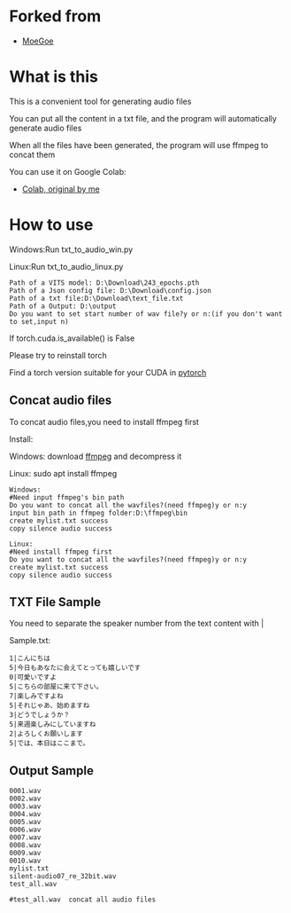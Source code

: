 # Forked from
- [MoeGoe](https://github.com/CjangCjengh/MoeGoe)

# What is this
 This is a convenient tool for generating audio files

 You can put all the content in a txt file, and the program will automatically generate audio files
 
 When all the files have been generated, the program will use ffmpeg to concat them
 
 You can use it on Google Colab:
 - [Colab, original by me](https://colab.research.google.com/drive/1ha1t0vVO0Bg-2vQXyv0wm5VaMt_yDGtZ?usp=sharing)

# How to use
Windows:Run txt_to_audio_win.py

Linux:Run txt_to_audio_linux.py
```
Path of a VITS model: D:\Download\243_epochs.pth
Path of a Json config file: D:\Download\config.json
Path of a txt file:D:\Download\text_file.txt
Path of a Output: D:\output
Do you want to set start number of wav file?y or n:(if you don't want to set,input n)
```
If torch.cuda.is_available() is False

Please try to reinstall torch

Find a torch version suitable for your CUDA
in [pytorch](https://pytorch.org/get-started/locally/)
## Concat audio files
To concat audio files,you need to install ffmpeg first

Install:

Windows: download [ffmpeg](https://ffmpeg.org/) and decompress it

Linux: sudo apt install ffmpeg

```
Windows:
#Need input ffmpeg's bin path
Do you want to concat all the wavfiles?(need ffmpeg)y or n:y
input bin path in ffmpeg folder:D:\ffmpeg\bin
create mylist.txt success
copy silence audio success
```

```
Linux:
#Need install ffmpeg first
Do you want to concat all the wavfiles?(need ffmpeg)y or n:y
create mylist.txt success
copy silence audio success
```

## TXT File Sample
You need to separate the speaker number from the text content with |

Sample.txt:
```
1|こんにちは
5|今日もあなたに会えてとっても嬉しいです
0|可愛いですよ
5|こちらの部屋に来て下さい。
7|楽しみですよね
5|それじゃあ、始めますね
3|どうでしょうか？
5|来週楽しみにしていますね
2|よろしくお願いします
5|では、本日はここまで。
```

## Output Sample
```
0001.wav
0002.wav
0003.wav
0004.wav
0005.wav
0006.wav
0007.wav
0008.wav
0009.wav
0010.wav
mylist.txt
silent-audio07_re_32bit.wav
test_all.wav

#test_all.wav  concat all audio files
```
